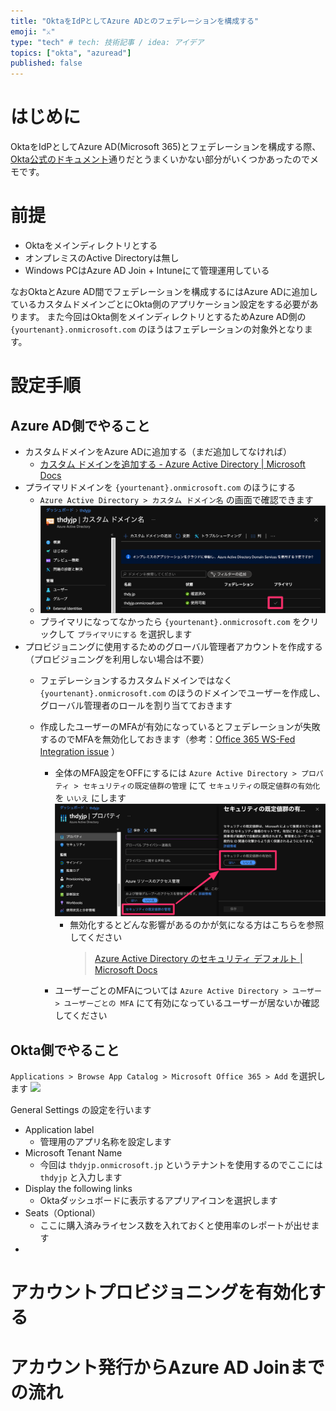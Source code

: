 ```yaml
---
title: "OktaをIdPとしてAzure ADとのフェデレーションを構成する"
emoji: "⚔️"
type: "tech" # tech: 技術記事 / idea: アイデア
topics: ["okta", "azuread"]
published: false
---
```

# はじめに
OktaをIdPとしてAzure AD(Microsoft 365)とフェデレーションを構成する際、[Okta公式のドキュメント](https://help.okta.com/en/prod/Content/Topics/Apps/Office365-Deployment/configure-sso.htm)通りだとうまくいかない部分がいくつかあったのでメモです。

# 前提
- Oktaをメインディレクトリとする
- オンプレミスのActive Directoryは無し
- Windows PCはAzure AD Join + Intuneにて管理運用している

なおOktaとAzure AD間でフェデレーションを構成するにはAzure ADに追加しているカスタムドメインごとにOkta側のアプリケーション設定をする必要があります。
また今回はOkta側をメインディレクトリとするためAzure AD側の `{yourtenant}.onmicrosoft.com` のほうはフェデレーションの対象外となります。


# 設定手順
## Azure AD側でやること
- カスタムドメインをAzure ADに追加する（まだ追加してなければ）
  - [カスタム ドメインを追加する - Azure Active Directory | Microsoft Docs](https://docs.microsoft.com/ja-jp/azure/active-directory/fundamentals/add-custom-domain)
- プライマリドメインを `{yourtenant}.onmicrosoft.com` のほうにする
  - `Azure Active Directory > カスタム ドメイン名` の画面で確認できます
  - ![](2021-06-17-23-43-21.png)
  - プライマリになってなかったら `{yourtenant}.onmicrosoft.com` をクリックして `プライマリにする` を選択します
- プロビジョニングに使用するためのグローバル管理者アカウントを作成する（プロビジョニングを利用しない場合は不要）
  - フェデレーションするカスタムドメインではなく `{yourtenant}.onmicrosoft.com` のほうのドメインでユーザーを作成し、グローバル管理者のロールを割り当てておきます
  - 作成したユーザーのMFAが有効になっているとフェデレーションが失敗するのでMFAを無効化しておきます（参考：[Office 365 WS-Fed Integration issue](https://support.okta.com/help/s/question/0D51Y00008QoNQN/office-365-wsfed-integration-issue?language=en_US) ）

    - 全体のMFA設定をOFFにするには `Azure Active Directory > プロパティ > セキュリティの既定値群の管理` にて `セキュリティの既定値群の有効化` を `いいえ` にします
    ![](2021-06-17-23-53-37.png)
        - 無効化するとどんな影響があるのかが気になる方はこちらを参照してください
          > [Azure Active Directory のセキュリティ デフォルト | Microsoft Docs](https://docs.microsoft.com/ja-jp/azure/active-directory/fundamentals/concept-fundamentals-security-defaults)
    - ユーザーごとのMFAについては `Azure Active Directory > ユーザー > ユーザーごとの MFA` にて有効になっているユーザーが居ないか確認してください

## Okta側でやること
`Applications > Browse App Catalog > Microsoft Office 365 > Add` を選択します
![](2021-07-01-23-51-26.png)

General Settings の設定を行います
- Application label
  - 管理用のアプリ名称を設定します
- Microsoft Tenant Name
  - 今回は `thdyjp.onmicrosoft.jp` というテナントを使用するのでここには `thdyjp` と入力します
- Display the following links
  - Oktaダッシュボードに表示するアプリアイコンを選択します
- Seats（Optional）
  - ここに購入済みライセンス数を入れておくと使用率のレポートが出せます
- 

# アカウントプロビジョニングを有効化する


# アカウント発行からAzure AD Joinまでの流れ



